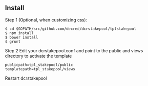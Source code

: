## Install
Step 1 (Optional, when customizing css):
```
$ cd $GOPATH/src/github.com/decred/dcrstakepool/tplstakepool
$ npm install
$ bower install
$ grunt
```
Step 2
Edit your dcrstakepool.conf  and point to the public and views directory to activate the template
```
publicpath=tpl_stakepool/public
templatepath=tpl_stakepool/views
```
Restart dcrstakepool
